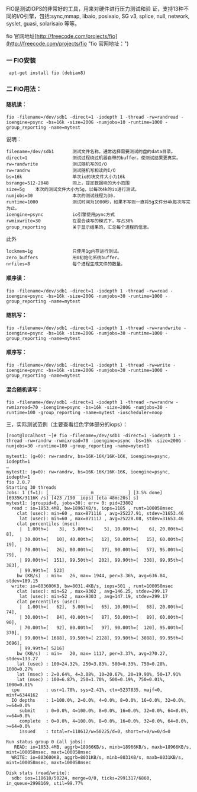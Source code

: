 
FIO是测试IOPS的非常好的工具，用来对硬件进行压力测试和验 证，支持13种不同的I/O引擎，包括:sync,mmap, libaio, posixaio, SG v3, splice, null, network, syslet, guasi, solarisaio 等等。      

 fio 官网地址[http://freecode.com/projects/fio](http://freecode.com/projects/fio "fio 官网地址：")


### 一 FIO安装

  	 apt-get install fio (debian8)

### 二 FIO用法：

#### 随机读：

	fio -filename=/dev/sdb1 -direct=1 -iodepth 1 -thread -rw=randread -ioengine=psync -bs=16k -size=200G -numjobs=10 -runtime=1000 -group_reporting -name=mytest

说明：

	filename=/dev/sdb1       测试文件名称，通常选择需要测试的盘的data目录。
	direct=1                 测试过程绕过机器自带的buffer。使测试结果更真实。
	rw=randwrite             测试随机写的I/O
	rw=randrw                测试随机写和读的I/O
	bs=16k                   单次io的块文件大小为16k
	bsrange=512-2048         同上，提定数据块的大小范围
	size=5g    本次的测试文件大小为5g，以每次4k的io进行测试。
	numjobs=30               本次的测试线程为30.
	runtime=1000             测试时间为1000秒，如果不写则一直将5g文件分4k每次写完为止。
	ioengine=psync           io引擎使用pync方式
	rwmixwrite=30            在混合读写的模式下，写占30%
	group_reporting          关于显示结果的，汇总每个进程的信息。

此外

	lockmem=1g               只使用1g内存进行测试。
	zero_buffers             用0初始化系统buffer。
	nrfiles=8                每个进程生成文件的数量。


####  顺序读：


	fio -filename=/dev/sdb1 -direct=1 -iodepth 1 -thread -rw=read -ioengine=psync -bs=16k -size=200G -numjobs=30 -runtime=1000 -group_reporting -name=mytest

####  随机写：

	fio -filename=/dev/sdb1 -direct=1 -iodepth 1 -thread -rw=randwrite -ioengine=psync -bs=16k -size=200G -numjobs=30 -runtime=1000 -group_reporting -name=mytest

####  顺序写：

	fio -filename=/dev/sdb1 -direct=1 -iodepth 1 -thread -rw=write -ioengine=psync -bs=16k -size=200G -numjobs=30 -runtime=1000 -group_reporting -name=mytest

####  混合随机读写：

	fio -filename=/dev/sdb1 -direct=1 -iodepth 1 -thread -rw=randrw -rwmixread=70 -ioengine=psync -bs=16k -size=200G -numjobs=30 -runtime=100 -group_reporting -name=mytest -ioscheduler=noop


三，实际测试范例（主要查看红色字体部分的iops）：

	[root@localhost ~]# fio -filename=/dev/sdb1 -direct=1 -iodepth 1 -thread -rw=randrw -rwmixread=70 -ioengine=psync -bs=16k -size=200G -numjobs=30 -runtime=100 -group_reporting -name=mytest1

	mytest1: (g=0): rw=randrw, bs=16K-16K/16K-16K, ioengine=psync, iodepth=1
	…
	mytest1: (g=0): rw=randrw, bs=16K-16K/16K-16K, ioengine=psync, iodepth=1
	fio 2.0.7
	Starting 30 threads
	Jobs: 1 (f=1): [________________m_____________] [3.5% done] [6935K/3116K /s] [423 /190  iops] [eta 48m:20s] s]               
	mytest1: (groupid=0, jobs=30): err= 0: pid=23802
	  read : io=1853.4MB, bw=18967KB/s, iops=1185 , runt=100058msec
	    clat (usec): min=60 , max=871116 , avg=25227.91, stdev=31653.46
	     lat (usec): min=60 , max=871117 , avg=25228.08, stdev=31653.46
	    clat percentiles (msec):
	     |  1.00th=[    3],  5.00th=[    5], 10.00th=[    6], 20.00th=[    8],
	     | 30.00th=[   10], 40.00th=[   12], 50.00th=[   15], 60.00th=[   19],
	     | 70.00th=[   26], 80.00th=[   37], 90.00th=[   57], 95.00th=[   79],
	     | 99.00th=[  151], 99.50th=[  202], 99.90th=[  338], 99.95th=[  383],
	     | 99.99th=[  523]
	    bw (KB/s)  : min=   26, max= 1944, per=3.36%, avg=636.84, stdev=189.15
	  write: io=803600KB, bw=8031.4KB/s, iops=501 , runt=100058msec
	    clat (usec): min=52 , max=9302 , avg=146.25, stdev=299.17
	     lat (usec): min=52 , max=9303 , avg=147.19, stdev=299.17
	    clat percentiles (usec):
	     |  1.00th=[   62],  5.00th=[   65], 10.00th=[   68], 20.00th=[   74],
	     | 30.00th=[   84], 40.00th=[   87], 50.00th=[   89], 60.00th=[   90],
	     | 70.00th=[   92], 80.00th=[   97], 90.00th=[  120], 95.00th=[  370],
	     | 99.00th=[ 1688], 99.50th=[ 2128], 99.90th=[ 3088], 99.95th=[ 3696],
	     | 99.99th=[ 5216]
	    bw (KB/s)  : min=   20, max= 1117, per=3.37%, avg=270.27, stdev=133.27
	    lat (usec) : 100=24.32%, 250=3.83%, 500=0.33%, 750=0.28%, 1000=0.27%
	    lat (msec) : 2=0.64%, 4=3.08%, 10=20.67%, 20=19.90%, 50=17.91%
	    lat (msec) : 100=6.87%, 250=1.70%, 500=0.19%, 750=0.01%, 1000=0.01%
	  cpu          : usr=1.70%, sys=2.41%, ctx=5237835, majf=0, minf=6344162
	  IO depths    : 1=100.0%, 2=0.0%, 4=0.0%, 8=0.0%, 16=0.0%, 32=0.0%, >=64=0.0%
	     submit    : 0=0.0%, 4=100.0%, 8=0.0%, 16=0.0%, 32=0.0%, 64=0.0%, >=64=0.0%
	     complete  : 0=0.0%, 4=100.0%, 8=0.0%, 16=0.0%, 32=0.0%, 64=0.0%, >=64=0.0%
	     issued    : total=r=118612/w=50225/d=0, short=r=0/w=0/d=0
	
	Run status group 0 (all jobs):
	   READ: io=1853.4MB, aggrb=18966KB/s, minb=18966KB/s, maxb=18966KB/s, mint=100058msec, maxt=100058msec
	  WRITE: io=803600KB, aggrb=8031KB/s, minb=8031KB/s, maxb=8031KB/s, mint=100058msec, maxt=100058msec
	
	Disk stats (read/write):
	  sdb: ios=118610/50224, merge=0/0, ticks=2991317/6860, in_queue=2998169, util=99.77%

